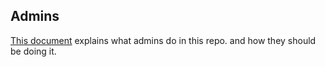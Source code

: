 ## Admins

[This document](https://github.com/opensearch-project/.github/blob/main/ADMINS.md) explains what admins do in this repo. and how they should be doing it.